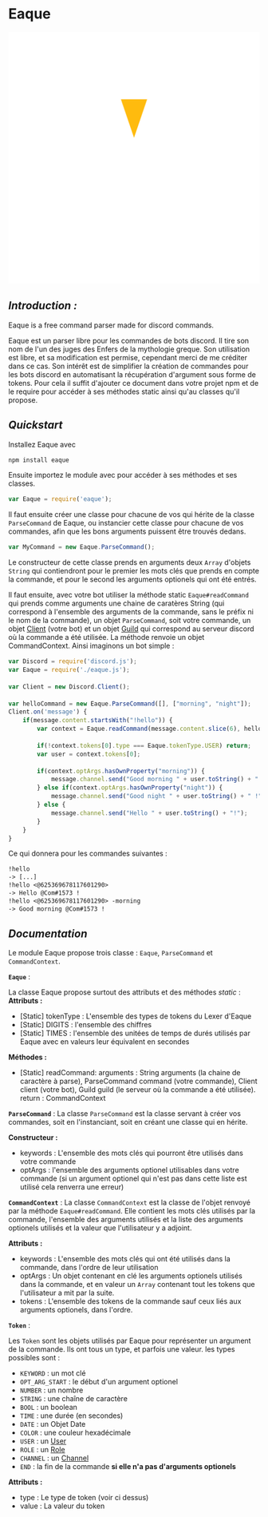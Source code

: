 # Eaque

<img src='https://github.com/Comdec35000/Eaque/blob/main/assets/logo_white.svg'>

## *Introduction :*

Eaque is a free command parser made for discord commands.

Eaque est un parser libre pour les commandes de bots discord.
Il tire son nom de l'un des juges des Enfers de la mythologie greque.
Son utilisation est libre, et sa modification est permise, cependant merci de me créditer dans ce cas. Son intérêt est de simplifier la création de commandes pour les bots discord en automatisant la récupération d'argument sous forme de tokens. Pour cela il suffit d'ajouter ce document dans votre projet npm et de le require pour accéder à ses méthodes static ainsi qu'au classes qu'il propose.

## *Quickstart*

Installez Eaque avec 
```sh
npm install eaque
```
Ensuite importez le module avec pour accéder à ses méthodes et ses classes.
```js
var Eaque = require('eaque');
```
Il faut ensuite créer une classe pour chacune de vos qui hérite de la classe `ParseCommand` de Eaque, ou instancier cette classe pour chacune de vos commandes, afin que les bons arguments puissent être trouvés dedans.
```js
var MyCommand = new Eaque.ParseCommand();
```
Le constructeur de cette classe prends en arguments deux `Array` d'objets `String` qui contiendront pour le premier les mots clés que prends en compte la commande, et pour le second les arguments optionels qui ont été entrés.

Il faut ensuite, avec votre bot utiliser la méthode static `Eaque#readCommand` qui prends comme arguments une chaine de caratères String (qui correspond à l'ensemble des arguments de la commande, sans le préfix ni le nom de la commande), un objet `ParseCommand`, soit votre commande, un objet [Client](https://discord.js.org/#/docs/main/stable/class/Client) (votre bot) et un objet [Guild](https://discord.js.org/#/docs/main/stable/class/Guild) qui correspond au serveur discord où la commande a été utilisée. La méthode renvoie un objet CommandContext.
Ainsi imaginons un bot simple :

```js
var Discord = require('discord.js');
var Eaque = require('./eaque.js');

var Client = new Discord.Client();

var helloCommand = new Eaque.ParseCommand([], ["morning", "night"]);
Client.on('message') {
    if(message.content.startsWith("!hello")) {
        var context = Eaque.readCommand(message.content.slice(6), helloCommand, Client, message.guild);
        
        if(!context.tokens[0].type === Eaque.tokenType.USER) return;
        var user = context.tokens[0];
        
        if(context.optArgs.hasOwnProperty("morning")) {
            message.channel.send("Good morning " + user.toString() + " !");
        } else if(context.optArgs.hasOwnProperty("night")) {
            message.channel.send("Good night " + user.toString() + " !");
        } else {
            message.channel.send("Hello " + user.toString() + "!");
        }
    }
}
```
Ce qui donnera pour les commandes suivantes : 
```
!hello
-> [...]
!hello <@625369678117601290>
-> Hello @Com#1573 !
!hello <@625369678117601290> -morning
-> Good morning @Com#1573 !
```


## *Documentation*


Le module Eaque propose trois classe : `Eaque`, `ParseCommand` et `CommandContext`.



**`Eaque`** :

La classe Eaque propose surtout des attributs et des méthodes *static* :
 **Attributs :** 
 
 - [Static] tokenType : L'ensemble des types de tokens du Lexer d'Eaque
 - [Static] DIGITS : l'ensemble des chiffres
 - [Static] TIMES : l'ensemble des unitées de temps de durés utilisés par Eaque avec en valeurs leur équivalent en secondes

 **Méthodes :**
 
 - [Static] readCommand: 
 arguments : String arguments (la chaine de caractère à parse), ParseCommand command (votre commande), Client client (votre bot), Guild guild (le serveur où la commande a été utilisée).
 return : CommandContext



**`ParseCommand`** :
La classe `ParseCommand` est la classe servant à créer vos commandes, soit en l'instanciant, soit en créant une classe qui en hérite.

 **Constructeur :** 
 
 - keywords : L'ensemble des mots clés qui pourront être utilisés dans votre commande
 - optArgs : l'ensemble des arguments optionel utilisables dans votre commande (si un argument optionel qui n'est pas dans cette liste est utilisé cela renverra une erreur)



**`CommandContext`** :
La classe `CommandContext` est la classe de l'objet renvoyé par la méthode `Eaque#readCommand`. Elle contient les mots clés utilisés par la commande, l'ensemble des arguments utilisés et la liste des arguments optionels utilisés et la valeur que l'utilisateur y a adjoint.

 **Attributs :** 
 
 - keywords : L'ensemble des mots clés qui ont été utilisés dans la commande, dans l'ordre de leur utilisation
 - optArgs : Un objet contenant en clé les arguments optionels utilisés dans la commande, et en valeur un `Array` contenant tout les tokens que l'utilisateur a mit par la suite.
 - tokens : L'ensemble des tokens de la commande sauf ceux liés aux arguments optionels, dans l'ordre.



**`Token`** :

Les `Token` sont les objets utilisés par Eaque pour représenter un argument de la commande. Ils ont tous un type, et parfois une valeur. les types possibles sont :
+ `KEYWORD` : un mot clé
+ `OPT_ARG_START` : le début d'un argument optionel
+ `NUMBER` : un nombre
+ `STRING` : une chaîne de caractère
+ `BOOL` : un boolean
+ `TIME` : une durée (en secondes)
+ `DATE` : un Objet Date
+ `COLOR` : une couleur hexadécimale
+ `USER` : un [User](https://discord.js.org/#/docs/main/stable/class/User)
+ `ROLE` : un [Role](https://discord.js.org/#/docs/main/stable/class/Role)
+ `CHANNEL` : un [Channel](https://discord.js.org/#/docs/main/stable/class/Channel)
+ `END` : la fin de la commande **si elle n'a pas d'arguments optionels**

 **Attributs :** 
 
 - type : Le type de token (voir ci dessus)
 - value : La valeur du token
